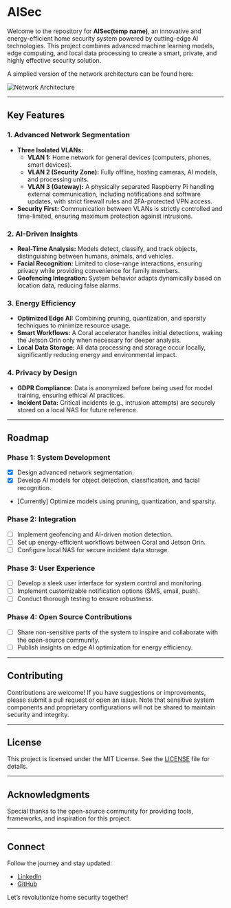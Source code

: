# AISec
Welcome to the repository for **AISec(temp name)**, an innovative and energy-efficient home security system powered by cutting-edge AI technologies. This project combines advanced machine learning models, edge computing, and local data processing to create a smart, private, and highly effective security solution.

A simplied version of the network architecture can be found here:


![Network Architecture](docs/diagrams/Simplified_Network_Architecture.png)


---

## Key Features

### 1. **Advanced Network Segmentation**
- **Three Isolated VLANs:**
  - **VLAN 1:** Home network for general devices (computers, phones, smart devices).
  - **VLAN 2 (Security Zone):** Fully offline, hosting cameras, AI models, and processing units.
  - **VLAN 3 (Gateway):** A physically separated Raspberry Pi handling external communication, including notifications and software updates, with strict firewall rules and 2FA-protected VPN access.
- **Security First:** Communication between VLANs is strictly controlled and time-limited, ensuring maximum protection against intrusions.

### 2. **AI-Driven Insights**
- **Real-Time Analysis:** Models detect, classify, and track objects, distinguishing between humans, animals, and vehicles.
- **Facial Recognition:** Limited to close-range interactions, ensuring privacy while providing convenience for family members.
- **Geofencing Integration:** System behavior adapts dynamically based on location data, reducing false alarms.

### 3. **Energy Efficiency**
- **Optimized Edge AI:** Combining pruning, quantization, and sparsity techniques to minimize resource usage.
- **Smart Workflows:** A Coral accelerator handles initial detections, waking the Jetson Orin only when necessary for deeper analysis.
- **Local Data Storage:** All data processing and storage occur locally, significantly reducing energy and environmental impact.

### 4. **Privacy by Design**
- **GDPR Compliance:** Data is anonymized before being used for model training, ensuring ethical AI practices.
- **Incident Data:** Critical incidents (e.g., intrusion attempts) are securely stored on a local NAS for future reference.

---

## Roadmap

### Phase 1: System Development
- [x] Design advanced network segmentation.
- [x] Develop AI models for object detection, classification, and facial recognition.
- [Currently] Optimize models using pruning, quantization, and sparsity.

### Phase 2: Integration
- [ ] Implement geofencing and AI-driven motion detection.
- [ ] Set up energy-efficient workflows between Coral and Jetson Orin.
- [ ] Configure local NAS for secure incident data storage.

### Phase 3: User Experience
- [ ] Develop a sleek user interface for system control and monitoring.
- [ ] Implement customizable notification options (SMS, email, push).
- [ ] Conduct thorough testing to ensure robustness.

### Phase 4: Open Source Contributions
- [ ] Share non-sensitive parts of the system to inspire and collaborate with the open-source community.
- [ ] Publish insights on edge AI optimization for energy efficiency.

---

## Contributing

Contributions are welcome! If you have suggestions or improvements, please submit a pull request or open an issue. Note that sensitive system components and proprietary configurations will not be shared to maintain security and integrity.

---

## License

This project is licensed under the MIT License. See the [LICENSE](LICENSE) file for details.

---

## Acknowledgments

Special thanks to the open-source community for providing tools, frameworks, and inspiration for this project.

---

## Connect

Follow the journey and stay updated:
- [LinkedIn]([https://www.linkedin.com/in/johnny-johansson-vbg/])
- [GitHub](https://github.com/TheAICrafter)

Let’s revolutionize home security together!

